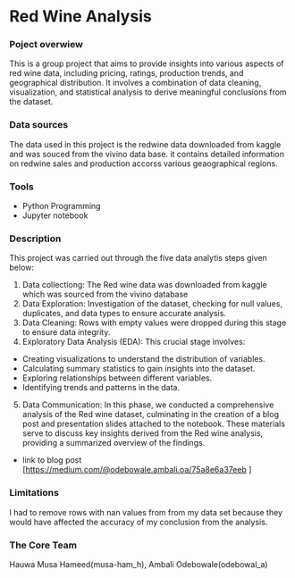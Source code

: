 # Red Wine Analysis

### Poject overwiew
This is a group project that aims to provide insights into various aspects of red wine data, including pricing, ratings, production trends, and geographical distribution. It involves a combination of data cleaning, visualization, and statistical analysis to derive meaningful conclusions from the dataset.

### Data sources 
The data used in this project is the redwine data downloaded from kaggle and was souced from the vivino data base. it contains detailed information on redwine sales and production accorss various geaographical regions.

### Tools
- Python Programming
- Jupyter notebook

### Description
This project was carried out through the five data analytis steps given below:
1. Data collectiong: 
The Red wine data was downloaded from kaggle which was sourced from the vivino database
2. Data Exploration:
Investigation of the dataset, checking for null values, duplicates, and data types to ensure accurate analysis.
3. Data Cleaning:
Rows with empty values were dropped during this stage to ensure data integrity.
4. Exploratory Data Analysis (EDA):
This crucial stage involves:
* Creating visualizations to understand the distribution of variables.
* Calculating summary statistics to gain insights into the dataset.
* Exploring relationships between different variables.
* Identifying trends and patterns in the data.
5. Data Communication:
In this phase, we conducted a comprehensive analysis of the Red wine dataset, culminating in the creation of a blog post 
and presentation slides attached to the notebook. These materials serve to discuss  key insights derived from the Red wine analysis, providing 
a summarized overview of the findings.
* link to blog post [https://medium.com/@odebowale.ambali.oa/75a8e6a37eeb ]

### Limitations
I had to remove rows with  nan values from from my data set because they would have affected the accuracy of my  conclusion from the analysis.

### The Core Team
Hauwa Musa Hameed(musa-ham_h), Ambali Odebowale(odebowal_a)
